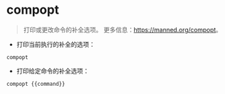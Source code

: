 # compopt

> 打印或更改命令的补全选项。
> 更多信息：<https://manned.org/compopt>。

- 打印当前执行的补全的选项：

`compopt`

- 打印给定命令的补全选项：

`compopt {{command}}`